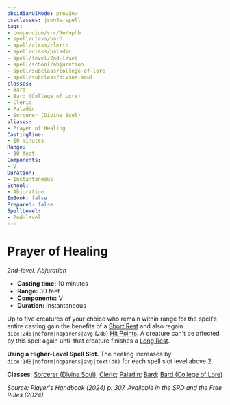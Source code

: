 ```yaml
---
obsidianUIMode: preview
cssclasses: json5e-spell
tags:
- compendium/src/5e/xphb
- spell/class/bard
- spell/class/cleric
- spell/class/paladin
- spell/level/2nd-level
- spell/school/abjuration
- spell/subclass/college-of-lore
- spell/subclass/divine-soul
classes:
- Bard
- Bard (College of Lore)
- Cleric
- Paladin
- Sorcerer (Divine Soul)
aliases:
- Prayer of Healing
CastingTime: 
- 10 minutes
Range:
- 30 feet
Components:
- V
Duration:
- Instantaneous
School:
- Abjuration
InBook: false
Prepared: false
SpellLevel:
- 2nd-level
---
```

# Prayer of Healing
*2nd-level, Abjuration*  


- **Casting time:** 10 minutes
- **Range:** 30 feet
- **Components:** V
- **Duration:** Instantaneous

Up to five creatures of your choice who remain within range for the spell's entire casting gain the benefits of a [Short Rest](/3-Mechanics/CLI/variant-rules/short-rest-xphb.md) and also regain `dice:2d8|noform|noparens|avg` (`2d8`) [Hit Points](/3-Mechanics/CLI/variant-rules/hit-points-xphb.md). A creature can't be affected by this spell again until that creature finishes a [Long Rest](/3-Mechanics/CLI/variant-rules/long-rest-xphb.md).

**Using a Higher-Level Spell Slot.** The healing increases by `dice:1d8|noform|noparens|avg|text(d8)` for each spell slot level above 2.

**Classes**: [Sorcerer (Divine Soul)](/3-Mechanics/CLI/lists/list-spells-classes-divine-soul-xge.md "subclass=XGE;class=XPHB"); [Cleric](/3-Mechanics/CLI/lists/list-spells-classes-cleric.md); [Paladin](/3-Mechanics/CLI/lists/list-spells-classes-paladin.md); [Bard](/3-Mechanics/CLI/lists/list-spells-classes-bard.md); [Bard (College of Lore)](/3-Mechanics/CLI/lists/list-spells-classes-college-of-lore-xphb.md "subclass=XPHB;class=XPHB")

*Source: Player's Handbook (2024) p. 307. Available in the <span title='Systems Reference Document (5.2)'>SRD</span> and the Free Rules (2024)*